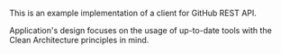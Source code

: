 This is an example implementation of a client for GitHub REST API.

Application's design focuses on the usage of up-to-date tools with the Clean Architecture principles in mind.
